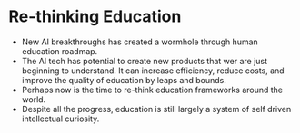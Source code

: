 # Re-thinking Education
- New AI breakthroughs has created a wormhole through human education roadmap. 
- The AI tech has potential to create new products that wer are just beginning to understand. It can increase efficiency, reduce costs, and improve the quality of education by leaps and bounds.
- Perhaps now is the time to re-think education frameworks around the world.
- Despite all the progress, education is still largely a system of self driven intellectual curiosity. 



